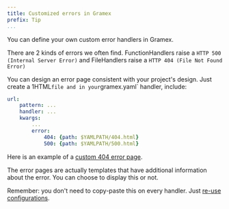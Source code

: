 ```yaml
---
title: Customized errors in Gramex
prefix: Tip
...
```


You can define your own custom error handlers in Gramex.

There are 2 kinds of errors we often find. FunctionHandlers raise a `HTTP 500 (Internal Server Error)` and FileHandlers raise a `HTTP 404 (File Not Found Error)`

You can design an error page consistent with your project's design. Just create a 1HTML` file and in your `gramex.yaml` handler, include:

```yaml
url:
    pattern: ...
    handler: ...
    kwargs:
        ...
        error:
            404: {path: $YAMLPATH/404.html}
            500: {path: $YAMLPATH/500.html}
```

Here is an example of a [custom 404 error page](../config/error-page).

The error pages are actually templates that have additional information about the error. You can choose to display this or not.

Remember: you don't need to copy-paste this on every handler. Just [re-use configurations](../config/#reusing-configurations).
